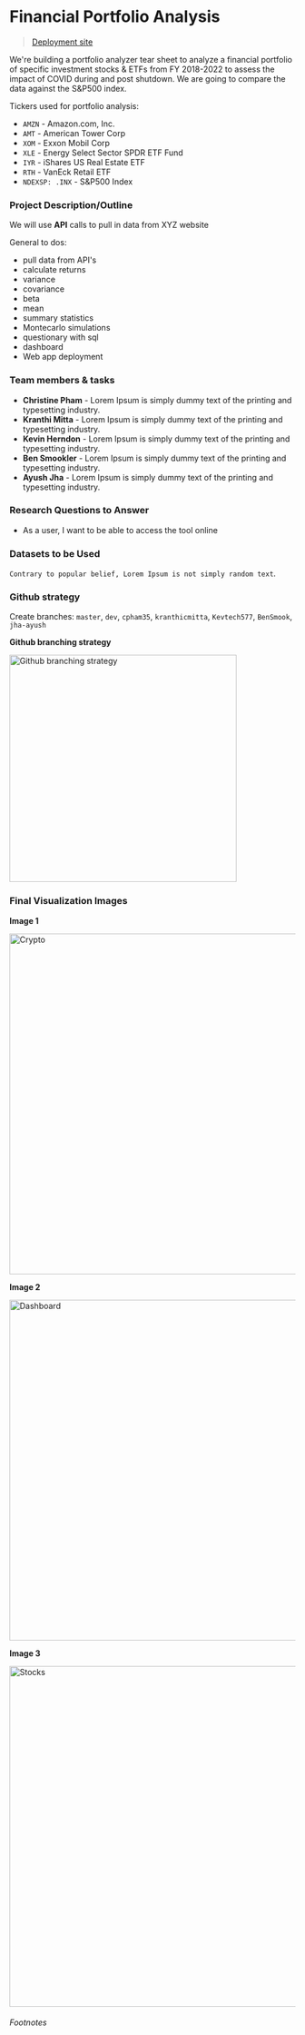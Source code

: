 # Financial Portfolio Analysis
> [Deployment site](https://www.google.com "Project 01")

We're building a portfolio analyzer tear sheet to analyze a financial portfolio of specific investment stocks & ETFs from FY 2018-2022 to assess the impact of COVID during and post shutdown. We are going to compare the data against the S&P500 index.

Tickers used for portfolio analysis:
- `AMZN` - Amazon.com, Inc.
- `AMT` - American Tower Corp
- `XOM` - Exxon Mobil Corp
- `XLE` - Energy Select Sector SPDR ETF Fund
- `IYR` - iShares US Real Estate ETF
- `RTH` - VanEck Retail ETF
- `NDEXSP: .INX` - S&P500 Index

### Project Description/Outline
We will use **API** calls to pull in data from XYZ website

General to dos:
- pull data from API's
- calculate returns
- variance
- covariance
- beta
- mean
- summary statistics
- Montecarlo simulations
- questionary with sql
- dashboard
- Web app deployment

### Team members & tasks
- **Christine Pham** - Lorem Ipsum is simply dummy text of the printing and typesetting industry.
- **Kranthi Mitta** - Lorem Ipsum is simply dummy text of the printing and typesetting industry.
- **Kevin Herndon** - Lorem Ipsum is simply dummy text of the printing and typesetting industry.
- **Ben Smookler** - Lorem Ipsum is simply dummy text of the printing and typesetting industry.
- **Ayush Jha** - Lorem Ipsum is simply dummy text of the printing and typesetting industry.

### Research Questions to Answer
- As a user, I want to be able to access the tool online 

### Datasets to be Used
```Contrary to popular belief, Lorem Ipsum is not simply random text```.

### Github strategy
Create branches: `master`, `dev`, `cpham35`, `kranthicmitta`, `Kevtech577`, `BenSmook`, `jha-ayush`

**Github branching strategy**


<img src="https://www.flagship.io/wp-content/uploads/gitflow-branching-strategy.png" alt="Github branching strategy" width="400" height="">

### Final Visualization Images

**Image 1**


<img src="https://imageio.forbes.com/specials-images/dam/imageserve/1135926485/0x0.jpg?format=jpg&width=1200" alt="Crypto" width="600" height="">

**Image 2**


<img src="https://static.infragistics.com/marketing/reveal/solutions/crypto-analytics/reveal-solution-crypto-analytics-portfolio-dashboard-768.jpg" alt="Dashboard" width="600" height="">


**Image 3**


<img src="https://www.bankrate.com/2019/03/22142110/How-to-trade-stocks.jpg" alt="Stocks" width="600" height="">

###### Footnotes